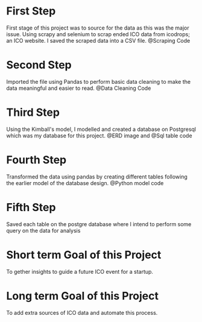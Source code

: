# First Step
First stage of this project was to source for the data as this was the major issue. Using scrapy and selenium to scrap ended ICO data from icodrops; an ICO website. I saved the scraped data into a CSV file. @Scraping Code

# Second Step
Imported the file using Pandas to perform basic data cleaning to make the data meaningful and easier to read. @Data Cleaning Code

# Third Step
Using the Kimball's model, I modelled and created a database on Postgresql which was my database for this project. @ERD image and @Sql table code

# Fourth Step
Transformed the data using pandas by creating different tables following the earlier model of the database design. @Python model code

# Fifth Step
Saved each table on the postgre database where I intend to perform some query on the data for analysis

# Short term Goal of this Project
To gether insights to guide a future ICO event for a startup.

# Long term Goal of this Project
To add extra sources of ICO data and automate this process.
